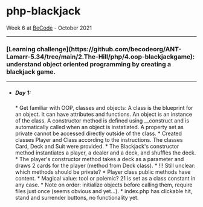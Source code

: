 # php-blackjack
Week 6 at [BeCode](https://github.com/becodeorg/ANT-Lamarr-5.34) - October 2021

***

<h3>[Learning challenge](https://github.com/becodeorg/ANT-Lamarr-5.34/tree/main/2.The-Hill/php/4.oop-blackjackgame): understand object oriented programming by creating a blackjack game.</h3>

***
* <h5>Day 1:</h5> 
  * Get familiar with OOP, classes and objects: A class is the blueprint for an object. It can have attributes and functions. An object is an instance of the class. A constructor method is defined using __construct and is automatically called when an object is instatiated. A property set as private cannot be accessed directly outside of the class.
  * Created classes Player and Class according to the instructions. The classes Card, Deck and Suit were provided.
  * The Blackjack's constructor method instantiates a player, a dealer and a deck, and shuffles the deck.
  * The player's constructor method takes a deck as a parameter and draws 2 cards for the player (method from Deck class).
  * !!! Still unclear: which methods should be private?
  * Player class public methods have content.
  * Magical value: tool or polemic? 21 is set as a class constant in any case.
  * Note on order: initialize objects before calling them, require files just once (seems obvious and yet...).
  * index.php has clickable hit, stand and surrender buttons, no functionality yet.
  